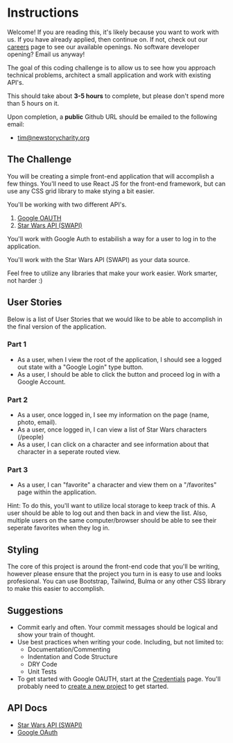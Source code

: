 # Instructions

Welcome! If you are reading this, it's likely because you want to work with us. If you have already applied, then continue on. If not, check out our [careers](https://newstorycharity.org/careers/) page to see our available openings. No software developer opening? Email us anyway!

The goal of this coding challenge is to allow us to see how you approach technical problems, architect a small application and work with existing API's. 

This should take about **3-5 hours** to complete, but please don't spend more than 5 hours on it.

Upon completion, a **public** Github URL should be emailed to the following email:

- [tim@newstorycharity.org](mailto:tim@newstorycharity.org)

## The Challenge

You will be creating a simple front-end application that will accomplish a few things. You'll need to use React JS for the front-end framework, but can use any CSS grid library to make stying a bit easier.

You'll be working with two different API's. 

1. [Google OAUTH](https://swapi.dev/)
2. [Star Wars API (SWAPI)](https://developers.google.com/identity/protocols/oauth2)

You'll work with Google Auth to estabilish a way for a user to log in to the application. 

You'll work with the Star Wars API (SWAPI) as your data source.

Feel free to utilize any libraries that make your work easier. Work smarter, not harder :)

## User Stories

Below is a list of User Stories that we would like to be able to accomplish in the final version of the application.

### **Part 1**

- As a user, when I view the root of the application, I should see a logged out state with a "Google Login" type button.
- As a user, I should be able to click the button and proceed log in with a Google Account.

### **Part 2**

- As a user, once logged in, I see my information on the page (name, photo, email).
- As a user, once logged in, I can view a list of Star Wars characters (/people)
- As a user, I can click on a character and see information about that character in a seperate routed view.

### **Part 3**

- As a user, I can "favorite" a character and view them on a "/favorites" page within the application.

Hint: To do this, you'll want to utilize local storage to keep track of this. A user should be able to log out and then back in and view the list. Also, multiple users on the same computer/browser should be able to see their seperate favorites when they log in.

## Styling

The core of this project is around the front-end code that you'll be writing, however please ensure that the project you turn in is easy to use and looks profesional. You can use Bootstrap, Tailwind, Bulma or any other CSS library to make this easier to accomplish.

## Suggestions

- Commit early and often. Your commit messages should be logical and show your train of thought.
- Use best practices when writing your code. Including, but not limited to:
    - Documentation/Commenting
    - Indentation and Code Structure
    - DRY Code
    - Unit Tests
- To get started with Google OAUTH, start at the [Credentials](https://console.developers.google.com/apis/credentials) page. You'll probably need to [create a new project](https://console.developers.google.com/projectcreate) to get started.

## API Docs

- [Star Wars API (SWAPI)](https://swapi.dev/)
- [Google OAuth](https://developers.google.com/identity/protocols/oauth2)
